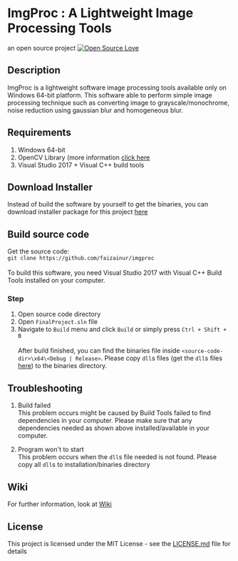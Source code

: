# ImgProc : A Lightweight Image Processing Tools
an open source project [![Open Source Love](https://badges.frapsoft.com/os/v1/open-source.png?v=103)](https://github.com/ellerbrock/open-source-badges/)

## Description
ImgProc is a lightweight software image processing tools available only on Windows 64-bit platform. This software able to perform
simple image processing technique such as converting image to grayscale/monochrome, noise reduction using gaussian blur and homogeneous blur.

## Requirements
1. Windows 64-bit
2. OpenCV Library (more information [click here](https://opencv.org/)
3. Visual Studio 2017 + Visual C++ build tools

## Download Installer
Instead of build the software by yourself to get the binaries, you can download installer package for this project [here](https://sourceforge.net/projects/imgproc/files/imgproc-setup-alpha-release-100.zip/download)

## Build source code
Get the source code: </br>
```git clone https://github.com/faizainur/imgproc```</br></br>
To build this software, you need Visual Studio 2017 with Visual C++ Build Tools installed on your computer.</br>
### Step
1. Open source code directory
2. Open ```FinalProject.sln``` file
3. Navigate to ```Build``` menu and click ```Build``` or simply press ```Ctrl + Shift + B```</br></br>
After build finished, you can find the binaries file inside ```<source-code-dir>\x64\<Debug | Release>```. Please copy ```dll```s files
(get the ```dll```s files [here](https://drive.google.com/file/d/12FJsw-BUbXrprhTwl99OwVylhVrUT6UL/view?usp=sharing)) to the binaries directory.
## Troubleshooting
1. Build failed</br>
This problem occurs might be caused by Build Tools failed to find dependencies in your computer. Please make sure that
any dependencies needed as shown above installed/available in your computer.

2. Program won't to start</br>
This problem occurs when the ```dll```s file needed is not found. Please copy all ```dll```s to installation/binaries directory

## Wiki
For further information, look at [Wiki](wiki)

## License

This project is licensed under the MIT License - see the [LICENSE.md](LICENSE) file for details
